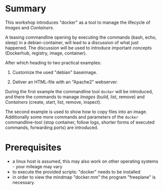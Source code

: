 # Summary

This workshop introduces "docker" as a tool to manage the lifecycle of _Images_ and _Containers_.

A teasing commandline opening by executing the commands (bash, echo, sleep) in a debian-container, will lead to a discussion of what just happened. The discussion will be used to introduce important concepts (Dockerhub, registry, image, container).

After which heading to two practical examples:

1. Customize the used "debian" baseimage.

2. Deliver an HTML-file with an "Apache2" webserver.

During the first example the commandline tool `docker` will be introduced, and there the commands to manage _Images_ (build, list, remove) and _Containers_ (create, start, list, remove, inspect).

The second example is used to show how to copy files into an image. Additionally some more commands and parameters of the `docker` commandline-tool (stop container, follow logs, shorter forms of executed commands, forwarding ports) are introduced.

# Prerequisites
- a linux host is assumed, this may also work on other operating systems - your mileage may vary
- to execute the provided scripts: "docker" needs to be installed
- in order to view the mindmap "docker.mm" the program "freeplane" is necessary.
